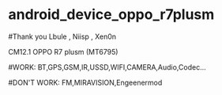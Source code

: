 # android_device_oppo_r7plusm
#Thank you Lbule , Niisp , Xen0n

CM12.1 OPPO R7 plusm (MT6795)

#WORK:
BT,GPS,GSM,IR,USSD,WIFI,CAMERA,Audio,Codec...

#DON'T WORK:
FM,MIRAVISION,Engeenermod


